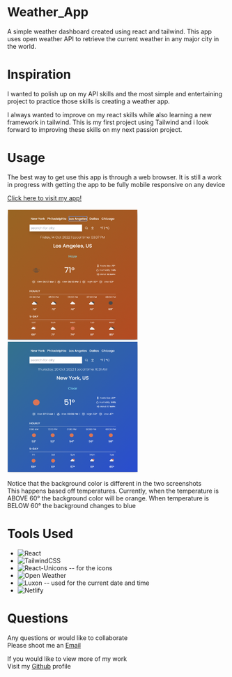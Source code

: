 # Weather_App

A simple weather dashboard created using react and tailwind. This app uses open weather API to retrieve the current weather in any major city in the world. 


# Inspiration

I wanted to polish up on my API skills and the most simple and entertaining project to practice those skills is creating a weather app. 

I always wanted to improve on my react skills while also learning a new framework in tailwind. This is my first project using Tailwind and i look forward to improving these skills on my next passion project.

# Usage
<div>
    <p>
        The best way to get use this app is through a web browser. It is still a work in progress with getting the app to be fully mobile responsive on any device
    </p>
</div>
<div>
    <a href="https://fredkammweatherapp.netlify.app/">
        Click here to visit my app!
    </a>
</div>
<br>
<div>
    <img src="./src/assets/Weather.png" alt="LinkedIn Badge"  width="300" height="300"/>
    <img src="./src/assets/Weather2.png" alt="LinkedIn Badge"  width="300" height="300"/>
</div>
<div>
    <p>Notice that the background color is different in the two screenshots <br> This happens based off temperatures. Currently, when the temperature is ABOVE 60° the background color will be orange. When temperature is BELOW 60° the background changes to blue</p>
</div>

# Tools Used

- ![React](https://img.shields.io/badge/react-%2320232a.svg?style=for-the-badge&logo=react&logoColor=%2361DAFB)
- ![TailwindCSS](https://img.shields.io/badge/tailwindcss-%2338B2AC.svg?style=for-the-badge&logo=tailwind-css&logoColor=white)
- ![React-Unicons](https://img.shields.io/badge/React%20Unicons-20232A?style=for-the-badge&logo=react&logoColor=61DAFB) -- for the icons
- ![Open Weather](https://img.shields.io/badge/Open%20Weather%20Api-324FFF?style=for-the-badge&logo=Safari&logoColor=white)
- ![Luxon](https://img.shields.io/badge/Luxon-324FFF?style=for-the-badge&logo=lit&logoColor=white) -- used for the current date and time
- ![Netlify](https://img.shields.io/badge/Netlify-00C7B7?style=for-the-badge&logo=netlify&logoColor=white)

# Questions

<div>
    <p>Any questions or would like to collaborate<br>Please shoot me an <a href="mailto:fred.kamm95@gmail.com"> Email </a></p>
    <p>If you would like to view more of my work <br>Visit my <a href="https://github.com/fredkamm ">Github</a> profile</p>
</div>
